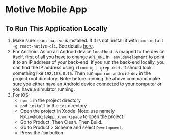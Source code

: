 # Motive Mobile App

## To Run This Application Locally

1. Make sure `react-native` is installed. If it is not, install it with `npm install -g react-native-cli`. See details [here](https://facebook.github.io/react-native/docs/getting-started.html).
2. For Android. As on an Android device `localhost` is mapped to the device itself, first of all you have to change `API_URL` in `.env.development` to point it to an IP address of your back-end. If you run the back-end locally, you can find the IP address using `ifconfig | grep inet`. It should look something like `192.168.0.15`. Then run `npm run android-dev` in the project root directory. Note: before running the above command make sure you either have an Android device connected to your computer or you have a simulator running. 
3. For iOS:
    * `npm i` in the project directory
    * `pod install` in the `ios` directory
    * Open the project in Xcode. Note: use namely `MotiveMobileApp.xcworkspace` to open the project.
    * Go to Product. Then Clean. Then Build.
    * Go to Product > Scheme and select `Development`.
    * Press the `Run` button.
